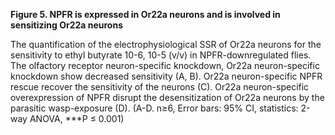 **Figure 5. NPFR is expressed in Or22a neurons and is involved in sensitizing Or22a neurons**

The quantification of the electrophysiological SSR of Or22a neurons for the sensitivity to ethyl butyrate 10-6, 10-5 (v/v) in NPFR-downregulated flies. The olfactory receptor neuron-specific knockdown, Or22a neuron-specific knockdown show decreased sensitivity (A, B). Or22a neuron-specific NPFR rescue recover the sensitivity of the neurons (C). Or22a neuron-specific overexpression of NPFR disrupt the desensitization of Or22a neurons by the parasitic wasp-exposure (D). (A-D. n≥6, Error bars: 95% CI, statistics: 2-way ANOVA, ***P ≤ 0.001) 